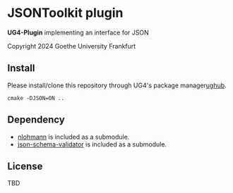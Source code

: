 # JSONToolkit plugin

**UG4-Plugin** implementing an interface for JSON

Copyright 2024 Goethe University Frankfurt

## Install
Please install/clone this repository through UG4's package manager[ughub](https://github.com/UG4/ughub).


 ```
 cmake -DJSON=ON ..
 ```


## Dependency
* [nlohmann](https://github.com/nlohmann/json) is included as a submodule.
* [json-schema-validator](https://github.com/pboettch/json-schema-validator) is included as a submodule.


## License
TBD
